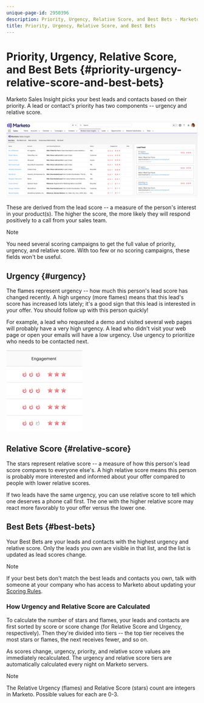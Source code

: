 ```yaml
---
unique-page-id: 2950396
description: Priority, Urgency, Relative Score, and Best Bets - Marketo Docs - Product Documentation
title: Priority, Urgency, Relative Score, and Best Bets
---
```


# Priority, Urgency, Relative Score, and Best Bets {#priority-urgency-relative-score-and-best-bets}

Marketo Sales Insight picks your best leads and contacts based on their priority. A lead or contact's priority has two components -- urgency and relative score.

![](assets/one.png)

These are derived from the lead score -- a measure of the person's interest in your product(s). The higher the score, the more likely they will respond positively to a call from your sales team.

>[!NOTE]
>
>You need several scoring campaigns to get the full value of priority, urgency, and relative score.  With too few or no scoring campaigns, these fields won't be useful.

## Urgency {#urgency}

The flames represent urgency -- how much this person's lead score has changed recently. A high urgency (more flames) means that this lead's score has increased lots lately; it's a good sign that this lead is interested in your offer. You should follow up with this person quickly!

For example, a lead who requested a demo and visited several web pages will probably have a very high urgency. A lead who didn't visit your web page or open your emails will have a low urgency. Use urgency to prioritize who needs to be contacted next.

![](assets/two.png)

## Relative Score {#relative-score}

The stars represent relative score -- a measure of how this person's lead score compares to everyone else's. A high relative score means this person is probably more interested and informed about your offer compared to people with lower relative scores.

If two leads have the same urgency, you can use relative score to tell which one deserves a phone call first. The one with the higher relative score may react more favorably to your offer versus the lower one.

## Best Bets {#best-bets}

Your Best Bets are your leads and contacts with the highest urgency and relative score. Only the leads you own are visible in that list, and the list is updated as lead scores change.

>[!NOTE]
>
>If your best bets don't match the best leads and contacts you own, talk with someone at your company who has access to Marketo about updating your [Scoring Rules](/help/marketo/getting-started/quick-wins/simple-scoring.md).

### How Urgency and Relative Score are Calculated

To calculate the number of stars and flames, your leads and contacts are first sorted by score or score change (for Relative Score and Urgency, respectively). Then they're divided into tiers -- the top tier receives the most stars or flames, the next receives fewer, and so on.

As scores change, urgency, priority, and relative score values are immediately recalculated. The urgency and relative score tiers are automatically calculated every night on Marketo servers.

>[!NOTE]
>
>The Relative Urgency (flames) and Relative Score (stars) count are integers in Marketo. Possible values for each are 0-3.
